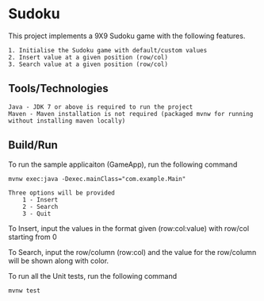 # Sudoku

This project implements a 9X9 Sudoku game with the following features.

	1. Initialise the Sudoku game with default/custom values
	2. Insert value at a given position (row/col)
	3. Search value at a given position (row/col)

## Tools/Technologies
	Java - JDK 7 or above is required to run the project
	Maven - Maven installation is not required (packaged mvnw for running without installing maven locally)
	
## Build/Run

  To run the sample applicaiton (GameApp), run the following command
	
	mvnw exec:java -Dexec.mainClass="com.example.Main"

	Three options will be provided
		1 - Insert
		2 - Search
		3 - Quit
	
  To Insert, input the values in the format given (row:col:value) with row/col starting from 0
	
  To Search, input the row/column (row:col) and the value for the row/column will be shown along with color.
	
  To run all the Unit tests, run the following command
		
	mvnw test
